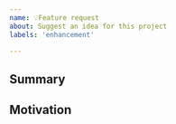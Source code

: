 ```yaml
---
name: 💡Feature request
about: Suggest an idea for this project
labels: 'enhancement'

---
```


## Summary

<!-- Please provide a detailed description of the desired functionality. -->

## Motivation

<!-- What are you trying to accomplish? How has the absence of this feature impacted you? -->

